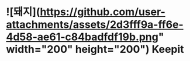 # ![돼지](https://github.com/user-attachments/assets/2d3fff9a-ff6e-4d58-ae61-c84badfdf19b.png" width="200" height="200") Keepit
